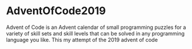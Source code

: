 # AdventOfCode2019
Advent of Code is an Advent calendar of small programming puzzles for a variety of skill sets and skill levels that can be solved in any programming language you like. This my attempt of the 2019 advent of code
